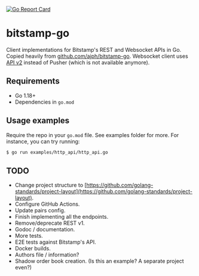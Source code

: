 [![Go Report Card](https://goreportcard.com/badge/github.com/bitstonks/bitstamp-go)](https://goreportcard.com/report/github.com/bitstonks/bitstamp-go)

# bitstamp-go

Client implementations for Bitstamp's REST and Websocket APIs in Go. Copied
heavily from [github.com/ajph/bitstamp-go](https://github.com/ajph/bitstamp-go).
Websocket client uses [API v2](https://www.bitstamp.net/websocket/v2/) instead
of Pusher (which is not available anymore).

## Requirements

* Go 1.18+
* Dependencies in `go.mod`

## Usage examples

Require the repo in your `go.mod` file. See examples folder for more. For
instance, you can try running:

```bash
$ go run examples/http_api/http_api.go
```

## TODO

* Change project structure to [https://github.com/golang-standards/project-layout](https://github.com/golang-standards/project-layout).
* Configure GitHub Actions.
* Update pairs config.
* Finish implementing all the endpoints.
* Remove/deprecate REST v1.
* Godoc / documentation.
* More tests.
* E2E tests against Bitstamp's API.
* Docker builds.
* Authors file / information?
* Shadow order book creation. (Is this an example? A separate project even?)
